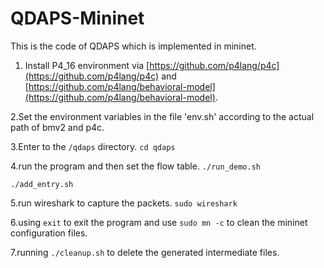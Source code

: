 # QDAPS-Mininet
This is the code of QDAPS which is implemented in mininet.
1. Install P4_16 environment via [https://github.com/p4lang/p4c](https://github.com/p4lang/p4c) and [https://github.com/p4lang/behavioral-model](https://github.com/p4lang/behavioral-model).

2.Set the environment variables in the file 'env.sh' according to the actual path of bmv2 and p4c.

3.Enter to the  `/qdaps` directory. 
`cd qdaps`

4.run the program and then set the flow table. 
`./run_demo.sh`

`./add_entry.sh`

5.run wireshark to capture the packets.
 `sudo wireshark`

6.using `exit` to exit the program and use `sudo mn -c` to clean the mininet configuration files.

7.running `./cleanup.sh` to delete the generated intermediate files.
